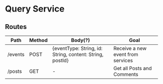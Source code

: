 # Query Service

## Routes

| Path    | Method | Body(?)                                                  | Goal                              |
| ------- | ------ | -------------------------------------------------------- | --------------------------------- |
| /events | POST   | {eventType: String, id: String, content: String, postId} | Receive a new event from services |
| /posts  | GET    | -                                                        | Get all Posts and Comments        |
